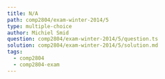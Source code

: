 ```yaml
---
title: N/A
path: comp2804/exam-winter-2014/5
type: multiple-choice
author: Michiel Smid
question: comp2804/exam-winter-2014/5/question.ts
solution: comp2804/exam-winter-2014/5/solution.md
tags:
  - comp2804
  - comp2804-exam
---
```

